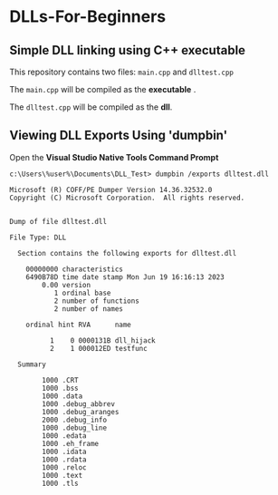 # DLLs-For-Beginners

## Simple DLL linking using C++ executable

This repository contains two files: `main.cpp` and `dlltest.cpp`

The `main.cpp` will be compiled as the **executable** .

The `dlltest.cpp` will be compiled as the **dll**.


## Viewing DLL Exports Using 'dumpbin'

Open the **Visual Studio Native Tools Command Prompt**
```
c:\Users\%user%\Documents\DLL_Test> dumpbin /exports dlltest.dll

Microsoft (R) COFF/PE Dumper Version 14.36.32532.0
Copyright (C) Microsoft Corporation.  All rights reserved.


Dump of file dlltest.dll

File Type: DLL

  Section contains the following exports for dlltest.dll

    00000000 characteristics
    6490B78D time date stamp Mon Jun 19 16:16:13 2023
        0.00 version
           1 ordinal base
           2 number of functions
           2 number of names

    ordinal hint RVA      name

          1    0 0000131B dll_hijack
          2    1 000012ED testfunc

  Summary

        1000 .CRT
        1000 .bss
        1000 .data
        1000 .debug_abbrev
        1000 .debug_aranges
        2000 .debug_info
        1000 .debug_line
        1000 .edata
        1000 .eh_frame
        1000 .idata
        1000 .rdata
        1000 .reloc
        1000 .text
        1000 .tls
```
